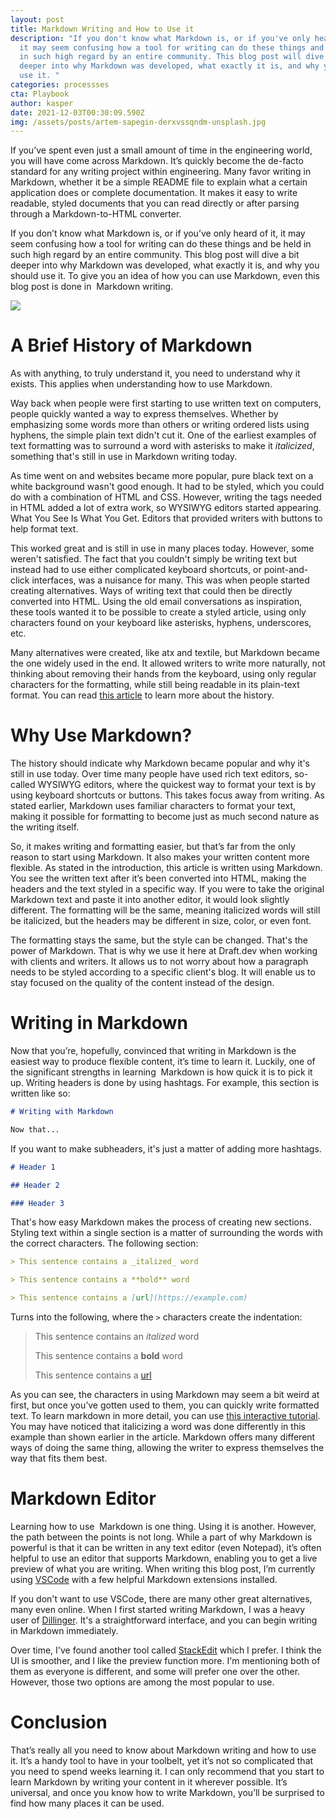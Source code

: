 ```yaml
---
layout: post
title: Markdown Writing and How to Use it
description: "If you don't know what Markdown is, or if you've only heard of it,
  it may seem confusing how a tool for writing can do these things and be held
  in such high regard by an entire community. This blog post will dive a bit
  deeper into why Markdown was developed, what exactly it is, and why you should
  use it. "
categories: processses
cta: Playbook
author: kasper
date: 2021-12-03T00:30:09.590Z
img: /assets/posts/artem-sapegin-derxvssqndm-unsplash.jpg
---
```

If you’ve spent even just a small amount of time in the engineering world, you will have come across Markdown. It’s quickly become the de-facto standard for any writing project within engineering. Many favor writing in Markdown, whether it be a simple README file to explain what a certain application does or complete documentation. It makes it easy to write readable, styled documents that you can read directly or after parsing through a Markdown-to-HTML converter.

If you don’t know what Markdown is, or if you’ve only heard of it, it may seem confusing how a tool for writing can do these things and be held in such high regard by an entire community. This blog post will dive a bit deeper into why Markdown was developed, what exactly it is, and why you should use it. To give you an idea of how you can use Markdown, even this blog post is done in  Markdown writing.

![](https://lh3.googleusercontent.com/O7es7KyvPhtmP4cLa0uZwR1q3RsKUdg9PbJJkFui1tqHxxgmokQK7lRE9saywqmNiJpJPpwpz4ZseZOLSn2PKPqWVqcQwhgSUH6PTRv9Fgy31OfFTVNJnEIBTfZwrMKaFtCLF23y)

# A Brief History of Markdown

As with anything, to truly understand it, you need to understand why it exists. This applies when understanding how to use Markdown.

Way back when people were first starting to use written text on computers, people quickly wanted a way to express themselves. Whether by emphasizing some words more than others or writing ordered lists using hyphens, the simple plain text didn't cut it. One of the earliest examples of text formatting was to surround a word with asterisks to make it *italicized*, something that's still in use in Markdown writing today.

As time went on and websites became more popular, pure black text on a white background wasn't good enough. It had to be styled, which you could do with a combination of HTML and CSS. However, writing the tags needed in HTML added a lot of extra work, so WYSIWYG editors started appearing. What You See Is What You Get. Editors that provided writers with buttons to help format text.

This worked great and is still in use in many places today. However, some weren't satisfied. The fact that you couldn't simply be writing text but instead had to use either complicated keyboard shortcuts, or point-and-click interfaces, was a nuisance for many. This was when people started creating alternatives. Ways of writing text that could then be directly converted into HTML. Using the old email conversations as inspiration, these tools wanted it to be possible to create a styled article, using only characters found on your keyboard like asterisks, hyphens, underscores, etc.

Many alternatives were created, like atx and textile, but Markdown became the one widely used in the end. It allowed writers to write more naturally, not thinking about removing their hands from the keyboard, using only regular characters for the formatting, while still being readable in its plain-text format. You can read [this article](https://capiche.com/e/markdown-history) to learn more about the history.

# Why Use Markdown?

The history should indicate why Markdown became popular and why it's still in use today. Over time many people have used rich text editors, so-called WYSIWYG editors, where the quickest way to format your text is by using keyboard shortcuts or buttons. This takes focus away from writing. As stated earlier, Markdown uses familiar characters to format your text, making it possible for formatting to become just as much second nature as the writing itself.

So, it makes writing and formatting easier, but that’s far from the only reason to start using Markdown. It also makes your written content more flexible. As stated in the introduction, this article is written using Markdown. You see the written text after it’s been converted into HTML, making the headers and the text styled in a specific way. If you were to take the original Markdown text and paste it into another editor, it would look slightly different. The formatting will be the same, meaning italicized words will still be italicized, but the headers may be different in size, color, or even font.

The formatting stays the same, but the style can be changed. That's the power of Markdown. That is why we use it here at Draft.dev when working with clients and writers. It allows us to not worry about how a paragraph needs to be styled according to a specific client's blog. It will enable us to stay focused on the quality of the content instead of the design.

# Writing in Markdown

Now that you’re, hopefully, convinced that writing in Markdown is the easiest way to produce flexible content, it’s time to learn it. Luckily, one of the significant strengths in learning  Markdown is how quick it is to pick it up. Writing headers is done by using hashtags. For example, this section is written like so:

```md
# Writing with Markdown

Now that...
```

If you want to make subheaders, it's just a matter of adding more hashtags.

```md
# Header 1

## Header 2

### Header 3
```

That's how easy Markdown makes the process of creating new sections. Styling text within a single section is a matter of surrounding the words with the correct characters. The following section:

```md
> This sentence contains a _italized_ word

> This sentence contains a **bold** word

> This sentence contains a [url](https://example.com)
```

Turns into the following, where the `>` characters create the indentation:

> This sentence contains an *italized* word
>
> This sentence contains a **bold** word
>
> This sentence contains a [url](https://example.com)

As you can see, the characters in using Markdown may seem a bit weird at first, but once you’ve gotten used to them, you can quickly write formatted text. To learn markdown in more detail, you can use [this interactive tutorial](https://www.markdowntutorial.com/). You may have noticed that italicizing a word was done differently in this example than shown earlier in the article. Markdown offers many different ways of doing the same thing, allowing the writer to express themselves the way that fits them best.

# Markdown Editor

Learning how to use  Markdown is one thing. Using it is another. However, the path between the points is not long. While a part of why Markdown is powerful is that it can be written in any text editor (even Notepad), it’s often helpful to use an editor that supports Markdown, enabling you to get a live preview of what you are writing. When writing this blog post, I’m currently using [VSCode](https://code.visualstudio.com/) with a few helpful Markdown extensions installed.

If you don't want to use VSCode, there are many other great alternatives, many even online. When I first started writing Markdown, I was a heavy user of [Dillinger](https://dillinger.io/). It's a straightforward interface, and you can begin writing in Markdown immediately.

Over time, I've found another tool called [StackEdit](https://stackedit.io/app#) which I prefer. I think the UI is smoother, and I like the preview function more. I'm mentioning both of them as everyone is different, and some will prefer one over the other. However, those two options are among the most popular to use.

# Conclusion

That’s really all you need to know about Markdown writing and how to use it. It’s a handy tool to have in your toolbelt, yet it’s not so complicated that you need to spend weeks learning it. I can only recommend that you start to learn Markdown by writing your content in it wherever possible. It’s universal, and once you know how to write Markdown, you’ll be surprised to find how many places it can be used.
